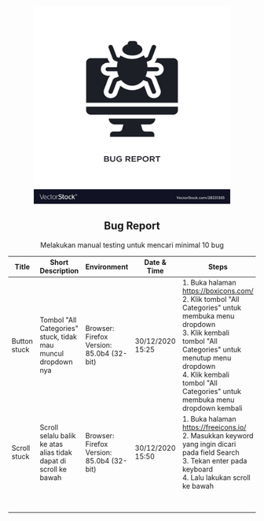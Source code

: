 <!-- PROJECT LOGO -->
<br />
<p align="center">
  <img src="bug-report.jpg" alt="Logo" width="400" height="400">
  <h2 align="center">Bug Report</h2>
  <p align="center">
    Melakukan manual testing untuk mencari minimal 10 bug
  </p>
</p>

| Title        | Short Description                                                | Environment                                   | Date & Time      | Steps                                                                                                                                                                                                                                                      | Expected Results      | Actual Results               | Priority | Type  | Evidence                                                                           |
|--------------|------------------------------------------------------------------|-----------------------------------------------|------------------|------------------------------------------------------------------------------------------------------------------------------------------------------------------------------------------------------------------------------------------------------------|-----------------------|------------------------------|----------|-------|------------------------------------------------------------------------------------|
| Button stuck | Tombol "All Categories" stuck, tidak mau muncul dropdown nya     | Browser: Firefox <br>Version: 85.0b4 (32-bit) | 30/12/2020 15:25 | 1. Buka halaman https://boxicons.com/<br>2. Klik tombol "All Categories" untuk membuka menu dropdown<br>3. Klik kembali tombol "All Categories" untuk menutup menu dropdown<br>4. Klik kembali tombol "All Categories" untuk membuka menu dropdown kembali | Menu dropdown terbuka | Menu dropdown tetap tertutup | Medium   | UI/UX | https://drive.google.com/file/d/11UZ-rs1MiRDI-4To0b3nbblbKTBys6J3/view?usp=sharing |
| Scroll stuck | Scroll selalu balik ke atas alias tidak dapat di scroll ke bawah | Browser: Firefox <br>Version: 85.0b4 (32-bit) | 30/12/2020 15:50 | 1. Buka halaman https://freeicons.io/<br>2. Masukkan keyword yang ingin dicari pada field Search<br>3. Tekan enter pada keyboard<br>4. Lalu lakukan scroll ke bawah                                                                                        | Bisa scroll ke bawah  | Tidak bisa scroll ke bawah   | Medium   | UI/UX | https://drive.google.com/file/d/1krXHuF-QZodNOmBltJyOyxRJh0nTtqsT/view?usp=sharing |
|              |                                                                  |                                               |                  |                                                                                                                                                                                                                                                            |                       |                              |          |       |                                                                                    |
|              |                                                                  |                                               |                  |                                                                                                                                                                                                                                                            |                       |                              |          |       |                                                                                    |
|              |                                                                  |                                               |                  |                                                                                                                                                                                                                                                            |                       |                              |          |       |                                                                                    |
|              |                                                                  |                                               |                  |                                                                                                                                                                                                                                                            |                       |                              |          |       |                                                                                    |
|              |                                                                  |                                               |                  |                                                                                                                                                                                                                                                            |                       |                              |          |       |                                                                                    |
|              |                                                                  |                                               |                  |                                                                                                                                                                                                                                                            |                       |                              |          |       |                                                                                    |
|              |                                                                  |                                               |                  |                                                                                                                                                                                                                                                            |                       |                              |          |       |                                                                                    |
|              |                                                                  |                                               |                  |                                                                                                                                                                                                                                                            |                       |                              |          |       |                                                                                    |
